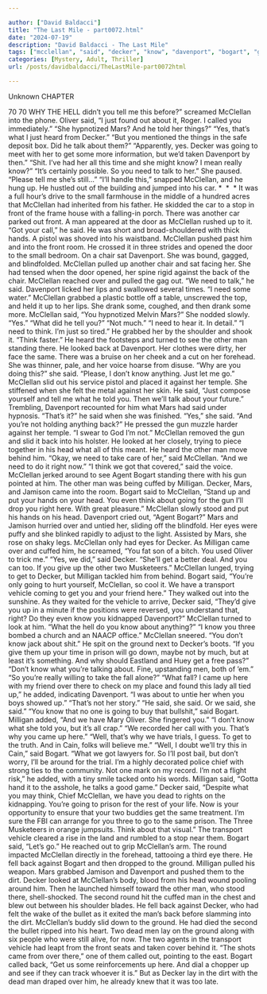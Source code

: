```yaml
---

author: ["David Baldacci"]
title: "The Last Mile - part0072.html"
date: "2024-07-19"
description: "David Baldacci - The Last Mile"
tags: ["mcclellan", "said", "decker", "know", "davenport", "bogart", "get", "man", "back", "mar", "need", "think", "milligan", "talk", "going", "came", "tell", "yes", "front", "got", "hand", "three", "gun", "head", "right"]
categories: [Mystery, Adult, Thriller]
url: /posts/davidbaldacci/TheLastMile-part0072html

---
```



Unknown
CHAPTER
70
70
WHY THE HELL didn’t you tell me this before?” screamed McClellan into the phone.
Oliver said, “I just found out about it, Roger. I called you immediately.”
“She hypnotized Mars? And he told her things?”
“Yes, that’s what I just heard from Decker.”
“But you mentioned the things in the safe deposit box. Did he talk about them?”
“Apparently, yes. Decker was going to meet with her to get some more information, but we’d taken Davenport by then.”
“Shit. I’ve had her all this time and she might know? I mean really know?”
“It’s certainly possible. So you need to talk to her.” She paused. “Please tell me she’s still…”
“I’ll handle this,” snapped McClellan, and he hung up. He hustled out of the building and jumped into his car.
*  *  *
It was a full hour’s drive to the small farmhouse in the middle of a hundred acres that McClellan had inherited from his father. He skidded the car to a stop in front of the frame house with a falling-in porch. There was another car parked out front.
A man appeared at the door as McClellan rushed up to it. “Got your call,” he said. He was short and broad-shouldered with thick hands. A pistol was shoved into his waistband.
McClellan pushed past him and into the front room. He crossed it in three strides and opened the door to the small bedroom.
On a chair sat Davenport. She was bound, gagged, and blindfolded.
McClellan pulled up another chair and sat facing her.
She had tensed when the door opened, her spine rigid against the back of the chair.
McClellan reached over and pulled the gag out. “We need to talk,” he said.
Davenport licked her lips and swallowed several times. “I need some water.”
McClellan grabbed a plastic bottle off a table, unscrewed the top, and held it up to her lips. She drank some, coughed, and then drank some more.
McClellan said, “You hypnotized Melvin Mars?”
She nodded slowly. “Yes.”
“What did he tell you?”
“Not much.”
“I need to hear it. In detail.”
“I need to think. I’m just so tired.”
He grabbed her by the shoulder and shook it. “Think faster.”
He heard the footsteps and turned to see the other man standing there. He looked back at Davenport. Her clothes were dirty, her face the same. There was a bruise on her cheek and a cut on her forehead. She was thinner, pale, and her voice hoarse from disuse.
“Why are you doing this?” she said. “Please, I don’t know anything. Just let me go.”
McClellan slid out his service pistol and placed it against her temple. She stiffened when she felt the metal against her skin.
He said, “Just compose yourself and tell me what he told you. Then we’ll talk about your future.”
Trembling, Davenport recounted for him what Mars had said under hypnosis.
“That’s it?” he said when she was finished.
“Yes,” she said.
“And you’re not holding anything back?” He pressed the gun muzzle harder against her temple.
“I swear to God I’m not.”
McClellan removed the gun and slid it back into his holster. He looked at her closely, trying to piece together in his head what all of this meant.
He heard the other man move behind him.
“Okay, we need to take care of her,” said McClellan. “And we need to do it right now.”
“I think we got that covered,” said the voice.
McClellan jerked around to see Agent Bogart standing there with his gun pointed at him.
The other man was being cuffed by Milligan.
Decker, Mars, and Jamison came into the room.
Bogart said to McClellan, “Stand up and put your hands on your head. You even think about going for the gun I’ll drop you right here. With great pleasure.”
McClellan slowly stood and put his hands on his head.
Davenport cried out, “Agent Bogart?”
Mars and Jamison hurried over and untied her, sliding off the blindfold. Her eyes were puffy and she blinked rapidly to adjust to the light. Assisted by Mars, she rose on shaky legs.
McClellan only had eyes for Decker. As Milligan came over and cuffed him, he screamed, “You fat son of a bitch. You used Oliver to trick me.”
“Yes, we did,” said Decker. “She’ll get a better deal. And you can too. If you give up the other two Musketeers.”
McClellan lunged, trying to get to Decker, but Milligan tackled him from behind.
Bogart said, “You’re only going to hurt yourself, McClellan, so cool it. We have a transport vehicle coming to get you and your friend here.”
They walked out into the sunshine. As they waited for the vehicle to arrive, Decker said, “They’d give you up in a minute if the positions were reversed, you understand that, right? Do they even know you kidnapped Davenport?”
McClellan turned to look at him. “What the hell do you know about anything?”
“I know you three bombed a church and an NAACP office.”
McClellan sneered. “You don’t know jack about shit.” He spit on the ground next to Decker’s boots.
“If you give them up your time in prison will go down, maybe not by much, but at least it’s something. And why should Eastland and Huey get a free pass?”
“Don’t know what you’re talking about. Fine, upstanding men, both of ’em.”
“So you’re really willing to take the fall alone?”
“What fall? I came up here with my friend over there to check on my place and found this lady all tied up,” he added, indicating Davenport. “I was about to untie her when you boys showed up.”
“That’s not her story.”
“He said, she said. Or we said, she said.”
“You know that no one is going to buy that bullshit,” said Bogart.
Milligan added, “And we have Mary Oliver. She fingered you.”
“I don’t know what she told you, but it’s all crap.”
“We recorded her call with you. That’s why you came up here.”
“Well, that’s why we have trials, I guess. To get to the truth. And in Cain, folks will believe me.”
“Well, I doubt we’ll try this in Cain,” said Bogart.
“What we got lawyers for. So I’ll post bail, but don’t worry, I’ll be around for the trial. I’m a highly decorated police chief with strong ties to the community. Not one mark on my record. I’m not a flight risk,” he added, with a tiny smile tacked onto his words.
Milligan said, “Gotta hand it to the asshole, he talks a good game.”
Decker said, “Despite what you may think, Chief McClellan, we have you dead to rights on the kidnapping. You’re going to prison for the rest of your life. Now is your opportunity to ensure that your two buddies get the same treatment. I’m sure the FBI can arrange for you three to go to the same prison. The Three Musketeers in orange jumpsuits. Think about that visual.”
The transport vehicle cleared a rise in the land and rumbled to a stop near them.
Bogart said, “Let’s go.”
He reached out to grip McClellan’s arm.
The round impacted McClellan directly in the forehead, tattooing a third eye there. He fell back against Bogart and then dropped to the ground.
Milligan pulled his weapon. Mars grabbed Jamison and Davenport and pushed them to the dirt.
Decker looked at McClellan’s body, blood from his head wound pooling around him. Then he launched himself toward the other man, who stood there, shell-shocked.
The second round hit the cuffed man in the chest and blew out between his shoulder blades. He fell back against Decker, who had felt the wake of the bullet as it exited the man’s back before slamming into the dirt.
McClellan’s buddy slid down to the ground. He had died the second the bullet ripped into his heart.
Two dead men lay on the ground along with six people who were still alive, for now.
The two agents in the transport vehicle had leapt from the front seats and taken cover behind it. “The shots came from over there,” one of them called out, pointing to the east.
Bogart called back, “Get us some reinforcements up here. And dial a chopper up and see if they can track whoever it is.”
But as Decker lay in the dirt with the dead man draped over him, he already knew that it was too late.
